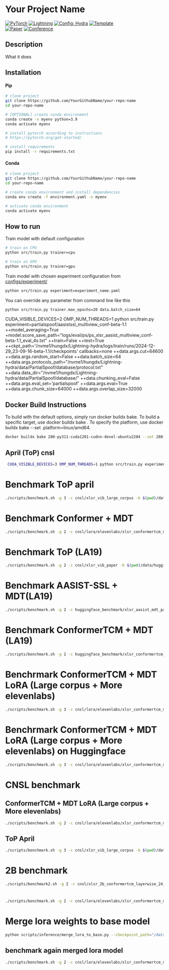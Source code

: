 # Your Project Name

<a href="https://pytorch.org/get-started/locally/"><img alt="PyTorch" src="https://img.shields.io/badge/PyTorch-ee4c2c?logo=pytorch&logoColor=white"></a>
<a href="https://pytorchlightning.ai/"><img alt="Lightning" src="https://img.shields.io/badge/-Lightning-792ee5?logo=pytorchlightning&logoColor=white"></a>
<a href="https://hydra.cc/"><img alt="Config: Hydra" src="https://img.shields.io/badge/Config-Hydra-89b8cd"></a>
<a href="https://github.com/ashleve/lightning-hydra-template"><img alt="Template" src="https://img.shields.io/badge/-Lightning--Hydra--Template-017F2F?style=flat&logo=github&labelColor=gray"></a><br>
[![Paper](http://img.shields.io/badge/paper-arxiv.1001.2234-B31B1B.svg)](https://www.nature.com/articles/nature14539)
[![Conference](http://img.shields.io/badge/AnyConference-year-4b44ce.svg)](https://papers.nips.cc/paper/2020)

</div>

## Description

What it does

## Installation

#### Pip

```bash
# clone project
git clone https://github.com/YourGithubName/your-repo-name
cd your-repo-name

# [OPTIONAL] create conda environment
conda create -n myenv python=3.9
conda activate myenv

# install pytorch according to instructions
# https://pytorch.org/get-started/

# install requirements
pip install -r requirements.txt
```

#### Conda

```bash
# clone project
git clone https://github.com/YourGithubName/your-repo-name
cd your-repo-name

# create conda environment and install dependencies
conda env create -f environment.yaml -n myenv

# activate conda environment
conda activate myenv
```

## How to run

Train model with default configuration

```bash
# train on CPU
python src/train.py trainer=cpu

# train on GPU
python src/train.py trainer=gpu
```

Train model with chosen experiment configuration from [configs/experiment/](configs/experiment/)

```bash
python src/train.py experiment=experiment_name.yaml
```

You can override any parameter from command line like this

```bash
python src/train.py trainer.max_epochs=20 data.batch_size=64
```

CUDA_VISIBLE_DEVICES=2 OMP_NUM_THREADS=1 python src/train.py experiment=partialspoof/aasistssl_multiview_conf-beta-1.1 ++model_averaging=True +model.score_save_path="logs/eval/ps/ps_xlsr_aasist_multiview_conf-beta-1.1_eval_4s.txt"  ++train=False ++test=True ++ckpt_path='/nvme1/hungdx/Lightning-hydra/logs/train/runs/2024-12-29_23-09-16-beta-1.1/checkpoints' callbacks=none ++data.args.cut=64600 ++data.args.random_start=False  ++data.batch_size=64 ++data.args.protocols_path="/nvme1/hungdx/Lightning-hydra/data/PartialSpoof/database/protocol.txt"  ++data.data_dir="/nvme1/hungdx/Lightning-hydra/data/PartialSpoof/database/" ++data.chunking_eval=False ++data.args.eval_set='partialspoof' ++data.args.eval=True ++data.args.chunk_size=64000 ++data.args.overlap_size=32000 

## Docker Build Instructions

To build with the default options, simply run docker buildx bake.
To build a specific target, use docker buildx bake <target>.
To specify the platform, use docker buildx bake <target> --set <target>.platform=linux/amd64.

```bash
docker buildx bake 280-py311-cuda1281-cudnn-devel-ubuntu2204 --set 280-py311-cuda1281-cudnn-devel-ubuntu2204.platform=linux/amd64
```

## April (ToP) cnsl
```bash
 CUDA_VISIBLE_DEVICES=3 OMP_NUM_THREADS=1 python src/train.py experiment=cnsl/xlsr_vib_large_corpus +model.score_save_path="/nvme1/hungdx/Lightning-hydra/logs/eval/cnsl/KoreanReadSpeechCorpus_april_xlsr_vib_large_corpus_s202412.txt"  ++data.data_dir="/nvme1/hungdx/Lightning-hydra/data/KoreanReadSpeechCorpus" ++data.args.protocol_path="/nvme1/hungdx/Lightning-hydra/data/KoreanReadSpeechCorpus/KoreanReadSpeechCorpus_protocol.txt" ++train=False ++test=True ++model.spec_eval=True ++data.batch_size=64
 ```

# Benchmark ToP april
 ```bash
./scripts/benchmark.sh -g 3 -c cnsl/xlsr_vib_large_corpus -b $(pwd)/data/huggingface_benchrmark_Speech-DF-Arena -m /datad/hungdx/KDW2V-AASISTL/pretrained/vib_conf-5_gelu_acmccs_apr3_moreko_telephone_epoch22.pth -r logs/results/huggingface_benchrmark_Speech-DF-Arena -n "ToP_April"
 ```

 # Benchmark Conformer + MDT
 ```bash
./scripts/benchmark.sh -g 2 -c cnsl/lora/elevenlabs/xlsr_conformertcm_mdt_lora_infer -b $(pwd)/data/huggingface_benchrmark_Speech-DF-Arena -m /nvme1/hungdx/Lightning-hydra/logs/train/runs/2024-12-14_08-35-06-large-corpus-conf-1/checkpoints/averaged_top5.ckpt -r logs/results/huggingface_benchrmark_Speech-DF-Arena -n "Conformer_MDT_DEC2024_correct"
 ```

 # Benchmark ToP (LA19)
 ```bash
 ./scripts/benchmark.sh -g 2 -c cnsl/xlsr_vib_paper -b $(pwd)/data/huggingface_benchrmark_Speech-DF-Arena -m /datad/pretrained/AudioDeepfakeCMs/vib/vib_asvspoof2019_epoch13.pth -r logs/results/huggingface_benchrmark_Speech-DF-Arena -n "ToP_LA19"
 ```

 # Benchmark AASIST-SSL + MDT(LA19)
 ```bash
./scripts/benchmark.sh -g 2 -c huggingface_benchmark/xlsr_aasist_mdt_paper -b $(pwd)/data/huggingface_benchrmark_Speech-DF-Arena -m /nvme1/hungdx/Lightning-hydra/logs/train/runs/2024-10-16_21-04-31-conf-2/checkpoints/averaged_top5.ckpt -r logs/results/huggingface_benchrmark_Speech-DF-Arena -n "AASIST_SSL_MDT_LA19"
 ```

  # Benchmark ConformerTCM + MDT (LA19)
 ```bash
./scripts/benchmark.sh -g 2 -c huggingface_benchmark/xlsr_conformertcm_mdt_lora_infer -b $(pwd)/data/huggingface_benchrmark_Speech-DF-Arena -m /nvme1/hungdx/tcm_add/models/Conformer_w_TCM_LA_WCE_1e-06_ES144_H4_NE4_KS31_AUG3_w_sin_pos_multiview/best/avg_5_best_4.pth -r logs/results/huggingface_benchrmark_Speech-DF-Arena -n "ConformerTCM_MDT_LA19"
 ```

 # Benchrmark ConformerTCM + MDT LoRA (Large corpus + More elevenlabs)
 ```bash
./scripts/benchmark.sh -g 3 -c cnsl/lora/elevenlabs/xlsr_conformertcm_mdt_more_elevenlabs -b $(pwd)/data/cnsl_benchmark -m /nvme1/hungdx/Lightning-hydra/logs/train/runs/2024-12-14_08-35-06-large-corpus-conf-1/checkpoints/averaged_top5.ckpt -a /nvme1/hungdx/Lightning-hydra/logs/train/runs/2025-04-29_11-38-10-v4-corrected/checkpoints/epoch_020.ckpt -r logs/results/cnsl_benchmark -n "ConformerTCM_MDT_LoRA_LargeCorpus_MoreElevenlabs"
 ```

  # Benchrmark ConformerTCM + MDT LoRA (Large corpus + More elevenlabs) on Huggingface
 ```bash
./scripts/benchmark.sh -g 3 -c cnsl/lora/elevenlabs/xlsr_conformertcm_mdt_more_elevenlabs -b $(pwd)/data/huggingface_benchrmark_Speech-DF-Arena -m /nvme1/hungdx/Lightning-hydra/logs/train/runs/2024-12-14_08-35-06-large-corpus-conf-1/checkpoints/averaged_top5.ckpt -a /nvme1/hungdx/Lightning-hydra/logs/train/runs/2025-04-29_11-38-10-v4-corrected/checkpoints/epoch_020.ckpt -r logs/results/huggingface_benchrmark_Speech-DF-Arena -n "ConformerTCM_MDT_LoRA_LargeCorpus_MoreElevenlabs"
 ```

# CNSL benchmark
## ConformerTCM + MDT LoRA (Large corpus + More elevenlabs)
```bash
./scripts/benchmark.sh -g 2 -c cnsl/lora/elevenlabs/xlsr_conformertcm_mdt_more_elevenlabs -b $(pwd)/data/cnsl_benchmark -m /nvme1/hungdx/Lightning-hydra/logs/train/runs/2024-12-14_08-35-06-large-corpus-conf-1/checkpoints/averaged_top5.ckpt -a /nvme1/hungdx/Lightning-hydra/logs/train/runs/2025-04-29_11-38-10-v4-corrected/checkpoints/epoch_020.ckpt -r logs/results/cnsl_benchmark -n "ConformerTCM_MDT_LoRA_LargeCorpus_MoreElevenlabs"
 ```
 ## ToP April
 ```bash
./scripts/benchmark.sh -g 3 -c cnsl/xlsr_vib_large_corpus -b $(pwd)/data/cnsl_benchmark -m /datad/hungdx/KDW2V-AASISTL/pretrained/vib_conf-5_gelu_acmccs_apr3_moreko_telephone_epoch22.pth -r logs/results/cnsl_benchmark -n "ToP_April"
 ```

 # 2B benchmark
 ```bash
./scripts/benchmark2.sh -g 2 -c cnsl/xlsr_2b_conformertcm_layerwise_24_mdt_large_corpus -b $(pwd)/data/huggingface_benchrmark_Speech-DF-Arena -m /nvme1/hungdx/Lightning-hydra/logs/train/runs/2025-05-02_02-31-32-2b/checkpoints/epoch_018.ckpt -r logs/results/huggingface_benchrmark_Speech-DF-Arena -n "ConformerTCM_MDT_2B_LargeCorpus_e18"
 ```

 # 
```bash
./scripts/benchmark.sh -g 2 -c cnsl/lora/elevenlabs/xlsr_conformertcm_mdt_lora_infer -b $(pwd)/data/cnsl_benchmark -m /nvme1/hungdx/Lightning-hydra/logs/train/runs/2024-12-14_08-35-06-large-corpus-conf-1/checkpoints/averaged_top5.ckpt -r logs/results/cnsl_benchmark -n "Conformer_MDT_DEC2024_correct"
```

# Merge lora weights to base model
```bash
python scripts/inference/merge_lora_to_base.py --checkpoint_path="/datad/pretrained/AudioDeepfakeCMs/S_241214_conf-1.pth" --config_path="/nvme1/hungdx/Lightning-hydra/configs/experiment/cnsl/lora/elevenlabs/xlsr_conformertcm_mdt_more_elevenlabs.yaml" --lora_path="/datad/pretrained/AudioDeepfakeCMs/lora/MDT_241214_lora_250418" --output_path="/nvme1/hungdx/Lightning-hydra/logs/best_ckpt/MDT_241214_lora_250418_merged.pth"
```

## benchmark again merged lora model
```bash
./scripts/benchmark.sh -g 2 -c cnsl/lora/elevenlabs/xlsr_conformertcm_mdt_lora_infer -b $(pwd)/data/cnsl_benchmark -m /nvme1/hungdx/Lightning-hydra/logs/best_ckpt/MDT_241214_lora_250418_merged.pth -r logs/results/cnsl_benchmark -n "merged_ConformerTCM_MDT_LoRA_LargeCorpus_MoreElevenlabs"
```